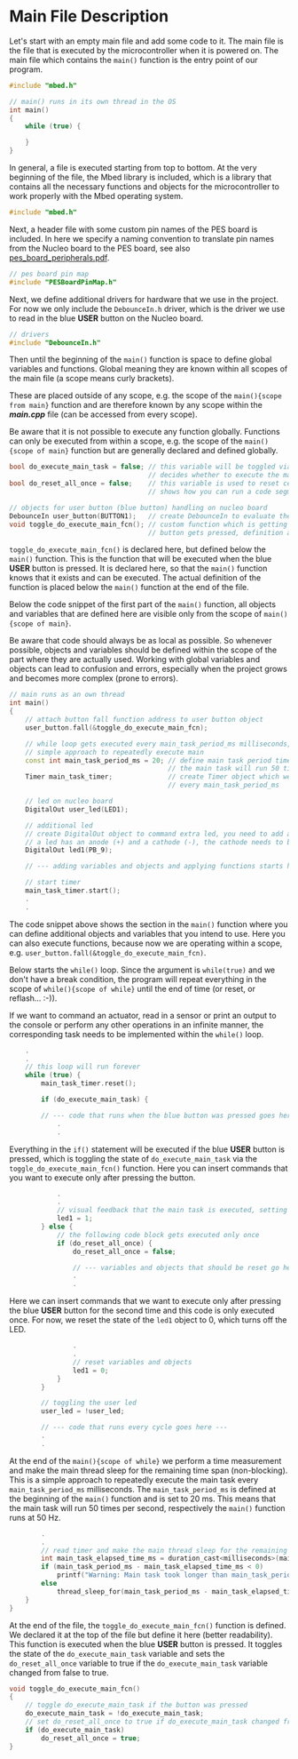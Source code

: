 # Main File Description

Let's start with an empty main file and add some code to it. The main file is the file that is executed by the microcontroller when it is powered on. The main file which contains the ``main()`` function is the entry point of our program.

```cpp
#include "mbed.h"

// main() runs in its own thread in the OS
int main()
{
    while (true) {

    }
}
```

In general, a file is executed starting from top to bottom. At the very beginning of the file, the Mbed library is included, which is a library that contains all the necessary functions and objects for the microcontroller to work properly with the Mbed operating system.

```cpp
#include "mbed.h"
```

Next, a header file with some custom pin names of the PES board is included. In here we specify a naming convention to translate pin names from the Nucleo board to the PES board, see also [pes_board_peripherals.pdf](docs/datasheets/pes_board_peripherals.pdf).

```cpp
// pes board pin map
#include "PESBoardPinMap.h"
```

Next, we define additional drivers for hardware that we use in the project. For now we only include the ``DebounceIn.h`` driver, which is the driver we use to read in the blue **USER** button on the Nucleo board.

```cpp
// drivers
#include "DebounceIn.h"
```

Then until the beginning of the ``main()`` function is space to define global variables and functions. Global meaning they are known within all scopes of the main file (a scope means curly brackets).

These are placed outside of any scope, e.g. the scope of the ``main(){scope from main}`` function and are therefore known by any scope within the ***main.cpp*** file (can be accessed from every scope).

Be aware that it is not possible to execute any function globally. Functions can only be executed from within a scope, e.g. the scope of the ``main(){scope of main}`` function but are generally declared and defined globally.

```cpp
bool do_execute_main_task = false; // this variable will be toggled via the user button (blue button) and
                                   // decides whether to execute the main task or not
bool do_reset_all_once = false;    // this variable is used to reset certain variables and objects and
                                   // shows how you can run a code segment only once

// objects for user button (blue button) handling on nucleo board
DebounceIn user_button(BUTTON1);   // create DebounceIn to evaluate the user button
void toggle_do_execute_main_fcn(); // custom function which is getting executed when user
                                   // button gets pressed, definition at the end
```

``toggle_do_execute_main_fcn()`` is declared here, but defined below the ``main()`` function. This is the function that will be executed when the blue **USER** button is pressed. It is declared here, so that the ``main()`` function knows that it exists and can be executed. The actual definition of the function is placed below the ``main()`` function at the end of the file.

Below the code snippet of the first part of the ``main()`` function, all objects and variables that are defined here are visible only from the scope of ``main(){scope of main}``.

Be aware that code should always be as local as possible. So whenever possible, objects and variables should be defined within the scope of the part where they are actually used. Working with global variables and objects can lead to confusion and errors, especially when the project grows and becomes more complex (prone to errors).

```cpp
// main runs as an own thread
int main()
{
    // attach button fall function address to user button object
    user_button.fall(&toggle_do_execute_main_fcn);

    // while loop gets executed every main_task_period_ms milliseconds, this is a
    // simple approach to repeatedly execute main
    const int main_task_period_ms = 20; // define main task period time in ms e.g. 20 ms, therefore
                                        // the main task will run 50 times per second
    Timer main_task_timer;              // create Timer object which we use to run the main task
                                        // every main_task_period_ms

    // led on nucleo board
    DigitalOut user_led(LED1);

    // additional led
    // create DigitalOut object to command extra led, you need to add an additional resistor, e.g. 220...500 Ohm
    // a led has an anode (+) and a cathode (-), the cathode needs to be connected to ground via the resistor
    DigitalOut led1(PB_9);

    // --- adding variables and objects and applying functions starts here ---

    // start timer
    main_task_timer.start();
    .
    .
```

The code snippet above shows the section in the ``main()`` function where you can define additional objects and variables that you intend to use. Here you can also execute functions, because now we are operating within a scope, e.g. ``user_button.fall(&toggle_do_execute_main_fcn)``.

Below starts the ``while()`` loop. Since the argument is ``while(true)`` and we don't have a break condition, the program will repeat everything in the scope of ``while(){scope of while}`` until the end of time (or reset, or reflash... :-)).

If we want to command an actuator, read in a sensor or print an output to the console or perform any other operations in an infinite manner, the corresponding task needs to be implemented within the ``while()`` loop.


```cpp
    .
    .
    // this loop will run forever
    while (true) {
        main_task_timer.reset();

        if (do_execute_main_task) {

        // --- code that runs when the blue button was pressed goes here ---
            .
            .
```

Everything in the ``if()`` statement will be executed if the blue **USER** button is pressed, which is toggling the state of ``do_execute_main_task`` via the ``toggle_do_execute_main_fcn()`` function. Here you can insert commands that you want to execute only after pressing the button.

```cpp
            .
            .
            // visual feedback that the main task is executed, setting this once would actually be enough
            led1 = 1;
        } else {
            // the following code block gets executed only once
            if (do_reset_all_once) {
                do_reset_all_once = false;

                // --- variables and objects that should be reset go here ---
                .
                .
```

Here we can insert commands that we want to execute only after pressing the blue **USER** button for the second time and this code is only executed once. For now, we reset the state of the ``led1`` object to 0, which turns off the LED.

```cpp
                .
                .
                // reset variables and objects
                led1 = 0;
            }
        }

        // toggling the user led
        user_led = !user_led;

        // --- code that runs every cycle goes here ---
        .
        .
```

At the end of the ``main(){scope of while}`` we perform a time measurement and make the main thread sleep for the remaining time span (non-blocking). This is a simple approach to repeatedly execute the main task every ``main_task_period_ms`` milliseconds. The ``main_task_period_ms`` is defined at the beginning of the ``main()`` function and is set to 20 ms. This means that the main task will run 50 times per second, respectively the ``main()`` function runs at 50 Hz.

```cpp
        .
        .
        // read timer and make the main thread sleep for the remaining time span (non blocking)
        int main_task_elapsed_time_ms = duration_cast<milliseconds>(main_task_timer.elapsed_time()).count();
        if (main_task_period_ms - main_task_elapsed_time_ms < 0)
            printf("Warning: Main task took longer than main_task_period_ms\n");
        else
            thread_sleep_for(main_task_period_ms - main_task_elapsed_time_ms);
    }
}
```

At the end of the file, the ``toggle_do_execute_main_fcn()`` function is defined. We declared it at the top of the file but define it here (better readability). This function is executed when the blue **USER** button is pressed. It toggles the state of the ``do_execute_main_task`` variable and sets the ``do_reset_all_once`` variable to true if the ``do_execute_main_task`` variable changed from false to true.

```cpp
void toggle_do_execute_main_fcn()
{
    // toggle do_execute_main_task if the button was pressed
    do_execute_main_task = !do_execute_main_task;
    // set do_reset_all_once to true if do_execute_main_task changed from false to true
    if (do_execute_main_task)
        do_reset_all_once = true;
}
```
